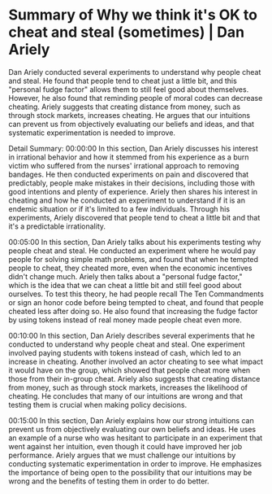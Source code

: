 # Summary of Why we think it's OK to cheat and steal (sometimes) | Dan Ariely

Dan Ariely conducted several experiments to understand why people cheat and steal. He found that people tend to cheat just a little bit, and this "personal fudge factor" allows them to still feel good about themselves. However, he also found that reminding people of moral codes can decrease cheating. Ariely suggests that creating distance from money, such as through stock markets, increases cheating. He argues that our intuitions can prevent us from objectively evaluating our beliefs and ideas, and that systematic experimentation is needed to improve.

Detail Summary: 
00:00:00
In this section, Dan Ariely discusses his interest in irrational behavior and how it stemmed from his experience as a burn victim who suffered from the nurses' irrational approach to removing bandages. He then conducted experiments on pain and discovered that predictably, people make mistakes in their decisions, including those with good intentions and plenty of experience. Ariely then shares his interest in cheating and how he conducted an experiment to understand if it is an endemic situation or if it's limited to a few individuals. Through his experiments, Ariely discovered that people tend to cheat a little bit and that it's a predictable irrationality.

00:05:00
In this section, Dan Ariely talks about his experiments testing why people cheat and steal. He conducted an experiment where he would pay people for solving simple math problems, and found that when he tempted people to cheat, they cheated more, even when the economic incentives didn't change much. Ariely then talks about a "personal fudge factor," which is the idea that we can cheat a little bit and still feel good about ourselves. To test this theory, he had people recall The Ten Commandments or sign an honor code before being tempted to cheat, and found that people cheated less after doing so. He also found that increasing the fudge factor by using tokens instead of real money made people cheat even more.

00:10:00
In this section, Dan Ariely describes several experiments that he conducted to understand why people cheat and steal. One experiment involved paying students with tokens instead of cash, which led to an increase in cheating. Another involved an actor cheating to see what impact it would have on the group, which showed that people cheat more when those from their in-group cheat. Ariely also suggests that creating distance from money, such as through stock markets, increases the likelihood of cheating. He concludes that many of our intuitions are wrong and that testing them is crucial when making policy decisions.

00:15:00
In this section, Dan Ariely explains how our strong intuitions can prevent us from objectively evaluating our own beliefs and ideas. He uses an example of a nurse who was hesitant to participate in an experiment that went against her intuition, even though it could have improved her job performance. Ariely argues that we must challenge our intuitions by conducting systematic experimentation in order to improve. He emphasizes the importance of being open to the possibility that our intuitions may be wrong and the benefits of testing them in order to do better.

